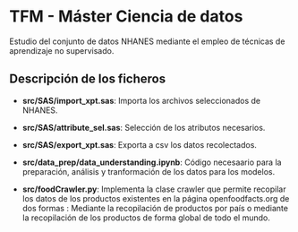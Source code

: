 # TFM - Máster Ciencia de datos
Estudio del conjunto de datos NHANES mediante el empleo de técnicas de aprendizaje no supervisado.

## Descripción de los ficheros

- **src/SAS/import_xpt.sas**: Importa los archivos seleccionados de NHANES.
- **src/SAS/attribute_sel.sas**: Selección de los atributos necesarios.
- **src/SAS/export_xpt.sas**: Exporta a csv los datos recolectados.
- **src/data_prep/data_understanding.ipynb**: Código necesaario para la preparación, análisis y tranformación de los datos para los modelos.



- **src/foodCrawler.py**: Implementa la clase crawler que permite recopilar los datos de los productos existentes en la página openfoodfacts.org de dos formas : Mediante la recopilación de productos por país o mediante la recopilación de los productos de forma global de todo el mundo.
